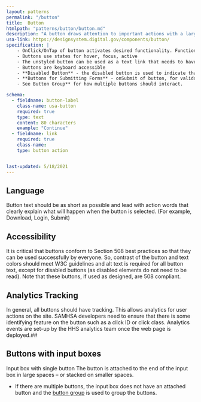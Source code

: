 ```yaml
---
layout: patterns
permalink: "/button"
title:  Button
htmlpath: "patterns/button/button.md"
description: "A button draws attention to important actions with a large selectable surface."
usa-link: https://designsystem.digital.gov/components/button/
specification: |
    - OnClick/OnTap of button activates desired functionality. Functionality in determined by the context of the button (for example in a search experience or as a link item).
    - Buttons use states for hover, focus, active
    - The unstyled button can be used as a text link that needs to have click-space padding
    - Buttons are keyboard accessible
    - **Disabled Button** - the disabled button is used to indicate that there is actions on the page that need to happen before the button can be used. The user cannot interact with button. Once the required functionailty has happened on the page, the disabled state should be swtiched with an actionalble button
    - **Buttons for Submitting Forms** - onSubmit of button, for validation should occur on all required fields. Please see the [forms](/forms) specification for how to deal with displaying errors and error messaging.
    - See Button Group** for how multiple buttons should interact.

schema: 
  - fieldname: button-label
    class-name: usa-button
    required: true
    type: text
    content: 80 characters
    example: "Continue"
  - fieldname: link
    required: true
    class-name: 
    type: button action


last-updated: 5/18/2021
---
```

<!--- if extra information is needed for this pattern, write here in Markdown. -->
<!--- to learn markdown format go to https://docs.github.com/en/github/writing-on-github/basic-writing-and-formatting-syntax -->

## Language
Button text should be as short as possible and lead with action words that clearly explain what will happen when the button is selected. (For example, Download, Login, Submit)

## Accessibility
It is critical that buttons conform to Section 508 best practices so that they can be used successfully by everyone. 
So, contrast of the button and text colors should meet W3C guidelines and alt text is required for all button text, except for disabled buttons (as disabled elements do not need to be read). 
Note that these buttons, if used as designed, are 508 compliant.



## Analytics Tracking
In general, all buttons should have tracking. This allows analytics for user actions on the site. 
SAMHSA developers need to ensure that there is some identifying feature on the button such as a click ID or click class. 
Analytics events are set-up by the HHS analytics team once the web page is deployed.##

## Buttons with input boxes
Input box with single button The button is attached to the end of the input box in large spaces – or stacked on smaller spaces.
- If there are multiple buttons, the input box does not have an attached button and the [button group](/button-group) is used to group the buttons.